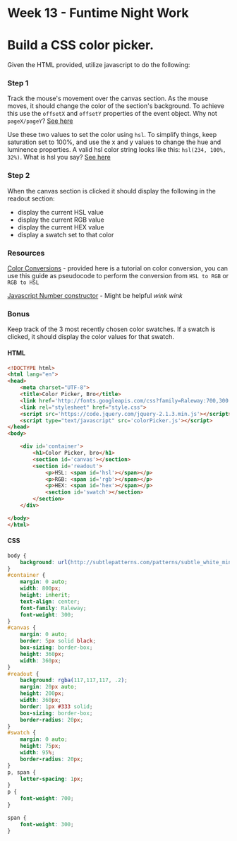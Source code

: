 # Week 13 - Funtime Night Work

# Build a CSS color picker.

Given the HTML provided, utilize javascript to do the following:

### Step 1
Track the mouse's movement over the canvas section. As the mouse moves, it should change the color of the section's background. To achieve this use the `offsetX` and `offsetY` properties of the event object. Why not `pageX/pageY`? [See here](http://www.google.com)

Use these two values to set the color using `hsl`. To simplify things, keep saturation set to 100%, and use the x and y values to change the hue and luminence properties. A valid hsl color string looks like this: `hsl(234, 100%, 32%)`. What is hsl you say? [See here](http://www.google.com)


### Step 2

When the canvas section is clicked it should display the following in the readout section:

- display the current HSL value
- display the current RGB value
- display the current HEX value
- display a swatch set to that color

### Resources

[Color Conversions](http://www.niwa.nu/2013/05/math-behind-colorspace-conversions-rgb-hsl/) - provided here is a tutorial on color conversion, you can use this guide as pseudocode to perform the conversion from `HSL to RGB` or `RGB to HSL`

[Javascript Number constructor](https://developer.mozilla.org/en-US/docs/Web/JavaScript/Reference/Global_Objects/Number/toString) - Might be helpful *wink wink*

### Bonus

Keep track of the 3 most recently chosen color swatches. If a swatch is clicked, it should display the color values for that swatch.

#### HTML

```html
<!DOCTYPE html>
<html lang="en">
<head>
	<meta charset="UTF-8">
	<title>Color Picker, Bro</title>
	<link href='http://fonts.googleapis.com/css?family=Raleway:700,300' rel='stylesheet' type='text/css'>
	<link rel="stylesheet" href="style.css">
	<script src='https://code.jquery.com/jquery-2.1.3.min.js'></script>
	<script type="text/javascript" src='colorPicker.js'></script>
</head>
<body>

	<div id='container'>
		<h1>Color Picker, bro</h1>
		<section id='canvas'></section>
		<section id='readout'>
			<p>HSL: <span id='hsl'></span></p>
			<p>RGB: <span id='rgb'></span></p>
			<p>HEX: <span id='hex'></span></p>
			<section id='swatch'></section>
		</section>
	</div>

</body>
</html>
```

#### CSS
```css
body {
	background: url(http://subtlepatterns.com/patterns/subtle_white_mini_waves.png);
}
#container {
	margin: 0 auto;
	width: 800px;
	height: inherit;
	text-align: center;
	font-family: Raleway;
	font-weight: 300;
}
#canvas {
	margin: 0 auto;
	border: 5px solid black;
	box-sizing: border-box;
	height: 360px;
	width: 360px;
}
#readout {
	background: rgba(117,117,117, .2);
	margin: 20px auto;
	height: 200px;
	width: 360px;
	border: 1px #333 solid;
	box-sizing: border-box;
	border-radius: 20px;
}
#swatch {
	margin: 0 auto;
	height: 75px;
	width: 95%;
	border-radius: 20px;
}
p, span {
	letter-spacing: 1px;
}
p {
	font-weight: 700;
}

span {
	font-weight: 300;
}
```
